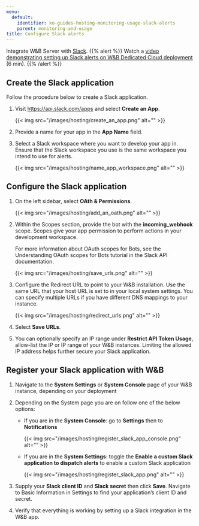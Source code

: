 ```yaml
---
menu:
  default:
    identifier: ko-guides-hosting-monitoring-usage-slack-alerts
    parent: monitoring-and-usage
title: Configure Slack alerts
---
```


Integrate W&B Server with [Slack](https://slack.com/).
{{% alert %}}
Watch a [video demonstrating setting up Slack alerts on W&B Dedicated Cloud deployment](https://www.youtube.com/watch?v=JmvKb-7u-oU) (6 min).
{{% /alert %}}

## Create the Slack application

Follow the procedure below to create a Slack application.

1. Visit https://api.slack.com/apps and select **Create an App**.

    {{< img src="/images/hosting/create_an_app.png" alt="" >}}

2. Provide a name for your app in the **App Name** field.
3. Select a Slack workspace where you want to develop your app in. Ensure that the Slack workspace you use is the same workspace you intend to use for alerts.

    {{< img src="/images/hosting/name_app_workspace.png" alt="" >}}

## Configure the Slack application

1. On the left sidebar, select **OAth & Permissions**.

    {{< img src="/images/hosting/add_an_oath.png" alt="" >}}

2. Within the Scopes section, provide the bot with the **incoming_webhook** scope. Scopes give your app permission to perform actions in your development workspace.

    For more information about OAuth scopes for Bots, see the Understanding OAuth scopes for Bots tutorial in the Slack API documentation.

    {{< img src="/images/hosting/save_urls.png" alt="" >}}

3. Configure the Redirect URL to point to your W&B installation. Use the same URL that your host URL is set to in your local system settings. You can specify multiple URLs if you have different DNS mappings to your instance.

    {{< img src="/images/hosting/redirect_urls.png" alt="" >}}

4. Select **Save URLs**.
5. You can optionally specify an IP range under **Restrict API Token Usage**, allow-list the IP or IP range of your W&B instances. Limiting the allowed IP address helps further secure your Slack application.

## Register your Slack application with W&B

1. Navigate to the **System Settings** or **System Console** page of your W&B instance, depending on your deployment

2. Depending on the System page you are on follow one of the below options:

    - If you are in the **System Console**: go to **Settings** then to **Notifications**

      {{< img src="/images/hosting/register_slack_app_console.png" alt="" >}}

    - If you are in the **System Settings**: toggle the **Enable a custom Slack application to dispatch alerts** to enable a custom Slack application

      {{< img src="/images/hosting/register_slack_app.png" alt="" >}}

3. Supply your **Slack client ID** and **Slack secret** then click **Save**. Navigate to Basic Information in Settings to find your application’s client ID and secret.

4. Verify that everything is working by setting up a Slack integration in the W&B app.